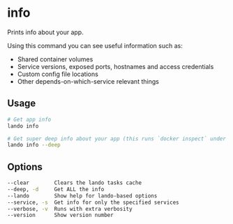 info
====

Prints info about your app.

Using this command you can see useful information such as:

* Shared container volumes
* Service versions, exposed ports, hostnames and access credentials
* Custom config file locations
* Other depends-on-which-service relevant things

Usage
-----

```bash
# Get app info
lando info

# Get super deep info about your app (this runs `docker inspect` under the hood)
lando info --deep
```

Options
-------

```bash
--clear        Clears the lando tasks cache
--deep, -d     Get ALL the info
--lando        Show help for lando-based options
--service, -s  Get info for only the specified services
--verbose, -v  Runs with extra verbosity
--version      Show version number
```
